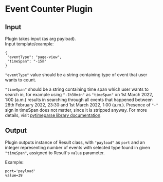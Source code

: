 # Event Counter Plugin

## Input
Plugin takes input (as arg payload).\
Input template/example:
```
{
 "eventType": "page-view",
 "timeSpan": "-15m"
}
```

```"eventType"``` value should be a string containing type of event that user wants
to count.

```"timeSpan"``` should be a string containing time span which user wants to search in,
for example using ```"-1h30min"``` as ```"timeSpan"``` on 1st March 2022, 1:00 (a.m.) results in
searching through all events that happened between 28th February 2022, 23:30 and
1st March 2022, 1:00 (a.m.).
Presence of ```"-"``` sign in timeSpan does not matter, since it is stripped anyway.
For more details, visit [pytimeparse library documentation](https://pypi.org/project/pytimeparse/).


## Output
Plugin outputs instance of Result class, with ```"payload"``` as ```port```  and an integer representing number of
events with selected type found in given ```"timeSpan"```, assigned to Result's ```value``` parameter.

Example:
```
port='payload'
value=39
```
